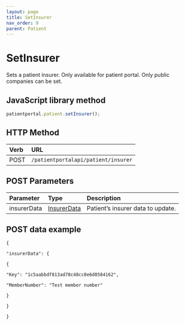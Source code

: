 ```yaml
---
layout: page
title: SetInsurer
nav_order: 9
parent: Patient
---
```


# SetInsurer

Sets a patient insurer. Only available for patient portal. Only public companies can be set.

## JavaScript library method

```javascript
patientportal.patient.setInsurer();
```

## HTTP Method

| Verb | URL                                               |
|:-----|:--------------------------------------------------|
| POST | `/patientportalapi/patient/insurer` |

## POST Parameters

| Parameter | Type   | Description                                                 |
|:----------|:-------|:------------------------------------------------------------|
| insurerData | [InsurerData](#_InsurerData) | Patient’s insurer data to update. |

## POST data example

```
{

"insurerData": {

{

"Key": "1c5aabbdf813ad78c48cc8e6d8584162",

"MemberNumber": "Test member number"

}

}

}
```
